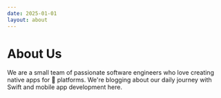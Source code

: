 ```yaml
---
date: 2025-01-01
layout: about
---
```


# About Us
We are a small team of passionate software engineers who love creating native apps for  platforms. We're blogging about our daily journey with Swift and mobile app development here.